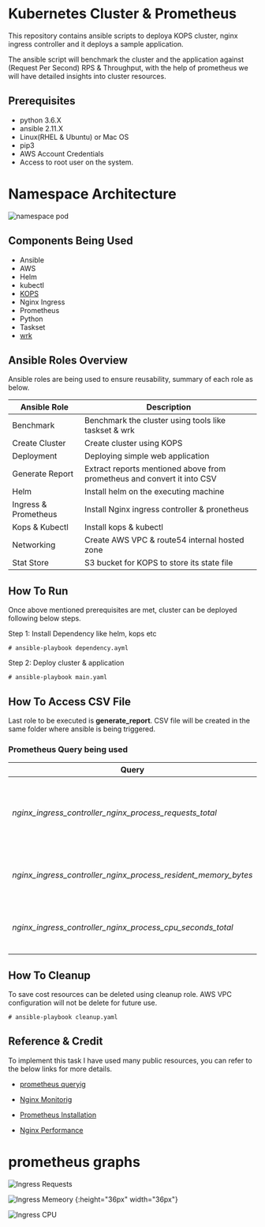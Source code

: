 # Kubernetes Cluster & Prometheus

This repository contains ansible scripts to deploya KOPS cluster, nginx ingress controller and it deploys a sample application. 

The ansible script will benchmark the cluster and the application against (Request Per Second) RPS & Throughput, with the help of prometheus we will have detailed insights into cluster resources. 


## Prerequisites

* python 3.6.X
* ansible 2.11.X
* Linux(RHEL & Ubuntu) or Mac OS
* pip3
* AWS Account Credentials
* Access to root user on the system. 

# Namespace Architecture

![namespace pod](/images/kops-ingress.png?raw=true "Title")

## Components Being Used

- Ansible
- AWS
- Helm
- kubectl
- [KOPS](https://kops.sigs.k8s.io/)
- Nginx Ingress
- Prometheus
- Python
- Taskset
- [wrk](https://github.com/wg/wrk)

## Ansible Roles Overview

Ansible roles are being used to ensure reusability, summary of each role as below.

|Ansible Role| Description|
|------------|------------|
|Benchmark| Benchmark the cluster using  tools like taskset & wrk|
|Create Cluster| Create cluster using KOPS|
|Deployment| Deploying simple web application|
|Generate Report| Extract reports mentioned above from prometheus and convert it into CSV|
|Helm| Install helm on the executing machine|
|Ingress & Prometheus |Install Nginx ingress controller & pronetheus |
|Kops & Kubectl|Install kops & kubectl |
|Networking| Create AWS VPC & route54 internal hosted zone|
|Stat Store| S3 bucket for KOPS to store its state file|



## How To Run

Once above mentioned prerequisites are met, cluster can be deployed following below steps.

Step 1: Install Dependency like helm, kops etc
```
# ansible-playbook dependency.ayml
```

Step 2: Deploy cluster & application
```
# ansible-playbook main.yaml
```

## How To Access CSV File

Last role to be executed is **generate_report**. CSV file will be created in the same folder where ansible is being triggered.

### Prometheus Query being used

|Query|Purpose|File Name|
|-----|-------|---------|
|*nginx_ingress_controller_nginx_process_requests_total*| Extract requests which is passing through ingress controller|**request.csv**|
|*nginx_ingress_controller_nginx_process_resident_memory_bytes*|Extract ingres controller memory usage|**memory.csv**|
|*nginx_ingress_controller_nginx_process_cpu_seconds_total*|Extract ingres controller CPU usage|**cpu.csv**|
  

## How To Cleanup

To save cost resources can be deleted using cleanup role. AWS VPC configuration will not be delete for future use.

```
# ansible-playbook cleanup.yaml 
```

## Reference & Credit

To implement this task I have used many public resources, you can refer to the below links for more details.


* [prometheus queryig](https://prometheus.io/docs/prometheus/latest/querying/examples)

* [Nginx Monitorig](https://kubernetes.github.io/ingress-nginx/user-guide/monitoring/)

* [Prometheus Installation](prometheus-and-grafana-installation-using-service-monitors)

* [Nginx Performance](https://www.nginx.com/blog/testing-the-performance-of-nginx-and-nginx-plus-web-servers/)


# prometheus graphs

![Ingress Requests](/images/ingress_requests.png?raw=true "Title") <!-- .element height="50%" width="50%" -->

![Ingress Memeory](/images/ingress_memory.png) {:height="36px" width="36px"} 

![Ingress CPU](/images/ingress_CPU.png?raw=true "Title") <!-- .element height="50%" width="50%" -->